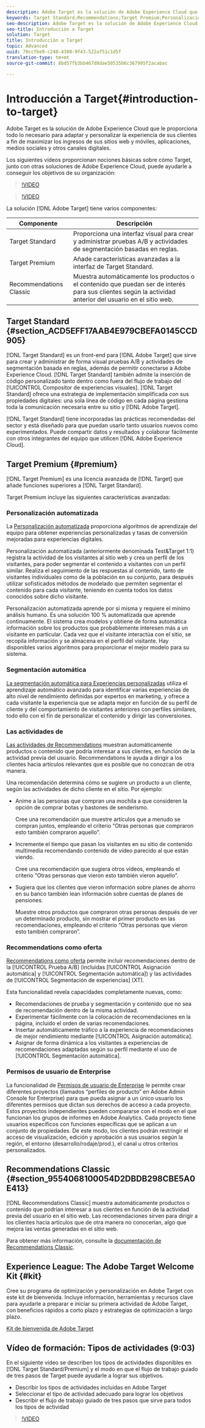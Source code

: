 ```yaml
---
description: Adobe Target es la solución de Adobe Experience Cloud que le proporciona todo lo necesario para adaptar y personalizar la experiencia de sus clientes a fin de maximizar los ingresos de sus sitios web y móviles, aplicaciones, medios sociales y otros canales digitales.
keywords: Target Standard;Recommendations;Target Premium;Personalización automatizada;segmentación automática;permisos
seo-description: Adobe Target es la solución de Adobe Experience Cloud que le proporciona todo lo necesario para adaptar y personalizar la experiencia de sus clientes a fin de maximizar los ingresos de sus sitios web y móviles, aplicaciones, medios sociales y otros canales digitales.
seo-title: Introducción a Target
solution: Target
title: Introducción a Target
topic: Advanced
uuid: 70ccfbe9-c240-4380-9f43-522af51c1d5f
translation-type: tm+mt
source-git-commit: 8bd57fb3bb467d8dae50535b6c367995f2acabac

---
```



# Introducción a Target{#introduction-to-target}

Adobe Target es la solución de Adobe Experience Cloud que le proporciona todo lo necesario para adaptar y personalizar la experiencia de sus clientes a fin de maximizar los ingresos de sus sitios web y móviles, aplicaciones, medios sociales y otros canales digitales.

Los siguientes vídeos proporcionan nociones básicas sobre cómo Target, junto con otras soluciones de Adobe Experience Cloud, puede ayudarle a conseguir los objetivos de su organización:

>[!VIDEO](https://www.youtube.com/watch?v=O7fFTcV7toI)

>[!VIDEO](https://www.youtube.com/watch?v=qsgXjHdtgYE)

La solución [!DNL Adobe Target] tiene varios componentes:

| Componente | Descripción |
|--- |--- |
| Target Standard | Proporciona una interfaz visual para crear y administrar pruebas A/B y actividades de segmentación basadas en reglas. |
| Target Premium | Añade características avanzadas a la interfaz de Target Standard. |
| Recommendations Classic | Muestra automáticamente los productos o el contenido que puedan ser de interés para sus clientes según la actividad anterior del usuario en el sitio web. |

## Target Standard  {#section_ACD5EFF17AAB4E979CBEFA0145CCD905}

[!DNL Target Standard] es un front-end para [!DNL Adobe Target] que sirve para crear y administrar de forma visual pruebas A/B y actividades de segmentación basada en reglas, además de permitir conectarse a Adobe Experience Cloud. [!DNL Target Standard] también admite la inserción de código personalizado tanto dentro como fuera del flujo de trabajo del [!UICONTROL Compositor de experiencias visuales]. [!DNL Target Standard] ofrece una estrategia de implementación simplificada con sus propiedades digitales: una sola línea de código en cada página gestiona toda la comunicación necesaria entre su sitio y [!DNL Adobe Target].

[!DNL Target Standard] tiene incorporadas las prácticas recomendadas del sector y está diseñado para que puedan usarlo tanto usuarios nuevos como experimentados. Puede compartir datos y resultados y colaborar fácilmente con otros integrantes del equipo que utilicen [!DNL Adobe Experience Cloud].

## Target Premium {#premium}

[!DNL Target Premium] es una licencia avanzada de [!DNL Target] que añade funciones superiores a [!DNL Target Standard].

Target Premium incluye las siguientes características avanzadas:

### Personalización automatizada

La [Personalización automatizada](../c-activities/t-automated-personalization/automated-personalization.md#task_8AAF837796D74CF893CA2F88BA1491C9) proporciona algoritmos de aprendizaje del equipo para obtener experiencias personalizadas y tasas de conversión mejoradas para experiencias digitales.

Personalización automatizada (anteriormente denominada Test&amp;Target 1:1) registra la actividad de los visitantes al sitio web y crea un perfil de los visitantes, para poder segmentar el contenido a visitantes con un perfil similar. Realiza el seguimiento de las respuestas al contenido, tanto de visitantes individuales como de la población en su conjunto, para después utilizar sofisticados métodos de modelado que permiten segmentar el contenido para cada visitante, teniendo en cuenta todos los datos conocidos sobre dicho visitante.

Personalización automatizada aprende por sí misma y requiere el mínimo análisis humano. Es una solución 100 % automatizada que aprende continuamente. El sistema crea modelos y obtiene de forma automática información sobre los productos que probablemente interesen más a un visitante en particular. Cada vez que el visitante interactúa con el sitio, se recopila información y se almacena en el perfil del visitante. Hay disponibles varios algoritmos para proporcionar el mejor modelo para su sistema.

### Segmentación automática

[La segmentación automática para Experiencias personalizadas](../c-activities/auto-target-to-optimize.md#concept_67779E5B7F67427A97D7EA2A6FB919B3) utiliza el aprendizaje automático avanzado para identificar varias experiencias de alto nivel de rendimiento definidas por expertos en marketing, y ofrece a cada visitante la experiencia que se adapta mejor en función de su perfil de cliente y del comportamiento de visitantes anteriores con perfiles similares, todo ello con el fin de personalizar el contenido y dirigir las conversiones.

### Las actividades de

[Las actividades de Recommendations](../c-recommendations/recommendations.md#concept_7556C8A4543942F2A77B13A29339C0C0) muestran automáticamente productos o contenido que podría interesar a sus clientes, en función de la actividad previa del usuario. Recommendations le ayuda a dirigir a los clientes hacia artículos relevantes que es posible que no conozcan de otra manera.

Una recomendación determina cómo se sugiere un producto a un cliente, según las actividades de dicho cliente en el sitio. Por ejemplo:

* Anime a las personas que compran una mochila a que consideren la opción de comprar botas y bastones de senderismo.

   Cree una recomendación que muestre artículos que a menudo se compran juntos, empleando el criterio “Otras personas que compraron esto también compraron aquello”.

* Incremente el tiempo que pasan los visitantes en su sitio de contenido multimedia recomendando contenido de vídeo parecido al que están viendo.

   Cree una recomendación que sugiera otros vídeos, empleando el criterio “Otras personas que vieron esto también vieron aquello”.

* Sugiera que los clientes que vieron información sobre planes de ahorro en su banco también lean información sobre cuentas de planes de pensiones.

   Muestre otros productos que compraron otras personas después de ver un determinado producto, sin mostrar el primer producto en las recomendaciones, empleando el criterio “Otras personas que vieron esto también compraron”.

### Recommendations como oferta

[Recommendations como oferta](/help/c-recommendations/recommendations-as-an-offer.md) permite incluir recomendaciones dentro de la [!UICONTROL Prueba A/B] (incluidas [!UICONTROL Asignación automática] y [!UICONTROL Segmentación automática]) y las actividades de [!UICONTROL Segmentación de experiencias] (XT).

Esta funcionalidad revela capacidades completamente nuevas, como:

* Recomendaciones de prueba y segmentación y contenido que no sea de recomendación dentro de la misma actividad.
* Experimentar fácilmente con la colocación de recomendaciones en la página, incluido el orden de varias recomendaciones.
* Insertar automáticamente tráfico a la experiencia de recomendaciones de mejor rendimiento mediante [!UICONTROL Asignación automática].
* Asignar de forma dinámica a los visitantes a experiencias de recomendaciones adaptadas según su perfil mediante el uso de [!UICONTROL Segmentación automática].

### Permisos de usuario de Enterprise

La funcionalidad de [Permisos de usuario de Enterprise](../administrating-target/c-user-management/property-channel/property-channel.md#concept_E396B16FA2024ADBA27BC056138F9838) le permite crear diferentes proyectos (llamados “perfiles de producto” en Adobe Admin Console for Enterprise) para que pueda asignar a un único usuario los diferentes permisos que dictan sus derechos de acceso a cada proyecto. Estos proyectos independientes pueden compararse con el modo en el que funcionan los grupos de informes en Adobe Analytics. Cada proyecto tiene usuarios específicos con funciones específicas que se aplican a un conjunto de propiedades. De este modo, los clientes podrán restringir el acceso de visualización, edición y aprobación a sus usuarios según la región, el entorno (desarrollo/rodaje/prod.), el canal u otros criterios personalizados.

## Recommendations Classic {#section_9554068100054D2DBDB298CBE5A0E413}

[!DNL Recommendations Classic] muestra automáticamente productos o contenido que podrían interesar a sus clientes en función de la actividad previa del usuario en el sitio web. Las recomendaciones sirven para dirigir a los clientes hacia artículos que de otra manera no conocerían, algo que mejora las ventas generadas en el sitio web.

Para obtener más información, consulte la [documentación de Recommendations Classic](../assets/adobe-recommendations-classic.pdf).

## Experience League: The Adobe Target Welcome Kit {#kit}

Cree su programa de optimización y personalización en Adobe Target con este kit de bienvenida. Incluye información, herramientas y recursos clave para ayudarle a preparar e iniciar su primera actividad de Adobe Target, con beneficios rápidos a corto plazo y estrategias de optimización a largo plazo.

[Kit de bienvenida de Adobe Target](https://expleague.azureedge.net/pdf/Adobe-Target-Welcome-Kit.pdf)

## Vídeo de formación: Tipos de actividades (9:03)

En el siguiente vídeo se describen los tipos de actividades disponibles en [!DNL Target Standard/Premium] y el modo en que el flujo de trabajo guiado de tres pasos de Target puede ayudarle a lograr sus objetivos.

* Describir los tipos de actividades incluidas en Adobe Target
* Seleccionar el tipo de actividad adecuado para lograr los objetivos
* Describir el flujo de trabajo guiado de tres pasos que sirve para todos los tipos de actividad

>[!VIDEO](https://video.tv.adobe.com/v/17386?captions=spa)